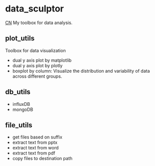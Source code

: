 # data_sculptor
[CN](https://github.com/Elizabeth-Hi/data_sculptor/blob/main/README_cn.md)
My toolbox for data analysis.                                     

## plot_utils
Toolbox for data visualization
- dual y axis plot by matplotlib
- dual y axis plot by plotly
- boxplot by column: Visualize the distribution and variability of data across different groups.

## db_utils
- influxDB
- mongoDB

## file_utils
- get files based on suffix
- extract text from pptx
- extract text from word
- extract text from pdf
- copy files to destination path